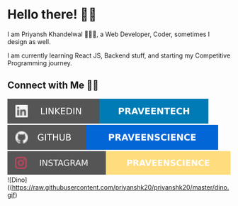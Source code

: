 # Hello there! 👋🏻

I am Priyansh Khandelwal 🙋🏻‍♂️, a Web Developer, Coder, sometimes I design as well.

I am currently learning React JS, Backend stuff, and starting my Competitive Programming journey. 

## Connect with Me 🤝🏻

 [![LinkedIn](https://raw.githubusercontent.com/priyanshk20/priyanshk20/master/soc/li.svg)](https://www.linkedin.com/in/priyansh-khandelwal-34867b188/) [![GitHub](https://raw.githubusercontent.com/priyanshk20/priyanshk20/master/soc/gh.svg)](https://github.com/priyanshk20) [![Instagram](https://raw.githubusercontent.com/priyanshk20/priyanshk20/master/soc/ig.svg)](https://www.instagram.com/ipriyanshk/)
![Dino]((https://raw.githubusercontent.com/priyanshk20/priyanshk20/master/dino.gif)

